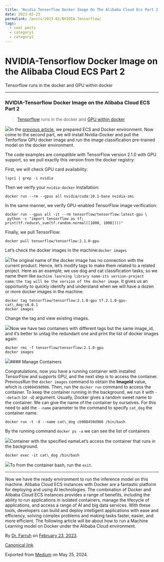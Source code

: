 ```yaml
---
title: 'Nvidia Tensorflow Docker Image On The Alibaba Cloud Ecs Part 2'
date: 2023-02-23
permalink: /posts/2023-02/NVIDIA-Tensorflow/
tags:
  - cool posts
  - category1
  - category2
---
```

# NVIDIA-Tensorflow Docker Image on the Alibaba Cloud ECS Part 2
Tensorflow runs in the docker and GPU within docker




---

### NVIDIA-Tensorflow Docker Image on the Alibaba Cloud ECS Part 2


> [Tensorflow](https://www.tensorflow.org/install/docker) runs in the docker and [GPU within docker](https://github.com/NVIDIA/nvidia-docker)

[![](https://cdn-images-1.medium.com/max/800/0*NXSo1W5r58qhbD8Y.png)](https://www.alibabacloud.com/blog/power-up-your-journey-to-cloud-with-alibaba-cloud-elastic-compute-service-ecs_595455)In the [previous article](https://medium.com/@k-farruh/prepare-gpu-container-environment-on-alibaba-cloud-ecs-instance-1f16aef0654b), we prepared ECS and Docker environment. Now come to the second part, we will install Nvidia-Docker and pull the Tenforflow GPU docker image and run the image classification pre-trained model on the docker environment.

The code examples are compatible with TensorFlow version 2.1.0 with GPU support, so we pull exactly this version from the docker registry:

First, we will check GPU card availability:


```
lspci | grep -i nvidia
```
Then we verify your `nvidia-docker` Installation:


```
docker run --rm --gpus all nvidia/cuda:10.1-base nvidia-smi
```
In the same manner, we verify GPU-enabled TensorFlow image verification:


```
docker run --gpus all -it --rm tensorflow/tensorflow:latest-gpu \  
 python -c "import tensorflow as tf; print(tf.reduce\_sum(tf.random.normal([1000, 1000])))"
```
Finally, we pull TensorFlow:


```
docker pull tensorflow/tensorflow:2.1.0-gpu
```
Let’s check the docker images in the machine:`docker images`

![](https://cdn-images-1.medium.com/max/800/1*2G4DaiD7LtYtyeuIHqZ5-A.png)The original name of the docker image has no connection with the current product. Hence, let’s modify tags to make them related to a related project. Here as an example, we use dog and cat classification tasks, so we name them like `machine learning library name-its version-project name:the tag will be the version of the docker image`. It gives us an opportunity to quickly identify and understand when we will have a dozen or more docker images in the machine.


```
docker tag tensorflow/tensorflow:2.1.0-gpu tf.2.1.0-gpu-cat\_dog:v0.0.1  
docker images
```
Change the tag and view existing images.

![](https://cdn-images-1.medium.com/max/800/1*9L04ZvTX6aaPLW8NcbCu2A.png)Now we have two containers with different tags but the same image\_id, and it’s better to untag the redundant one and print the list of docker images again:


```
docker rmi -f tensorflow/tensorflow:2.1.0-gpu  
docker images
```
![](https://cdn-images-1.medium.com/max/800/1*osARAkAN4sSzB5aqysmAZQ.png)#### Manage Containers

Congratulations, now you have a running container with installed TensorFlow and supports GPU, and the next step is to access the container. PreviousRun the `docker images` command to obtain the **ImageId** value, which is `cb908459d986`. Then, run the `docker run` command to access the container. To keep the container running in the background, we run it with `--detach` (or `-d`) argument. Usually, Docker gives a random sweet name to the container. We can give the name of the container by ourselves. For this need to add the `--name` parameter to the command to specify `cat_dog` the container name.


```
docker run -t -d --name cat\_dog cb908459d986 /bin/bash
```
By the running command `docker ps -a` we can see the list of containers

![](https://cdn-images-1.medium.com/max/800/1*uEPVsPYuN1Lm_I59cUVIrQ.png)Container with the specified nameLet’s access the container that runs in the background.


```
docker exec -it cat\_dog /bin/bash
```
![](https://cdn-images-1.medium.com/max/800/1*q78lpXHYvcHzQSBnY4GvXQ.png)To from the container bash, run the `exit`.



---

Now we have the ready environment to run the inference model on this machine. Alibaba Cloud ECS instances with Docker are a fantastic platform for deploying and using AI technologies. The combination of Docker and Alibaba Cloud ECS instances provides a range of benefits, including the ability to run applications in isolated containers, manage the lifecycle of applications, and access a range of AI and big data services. With these tools, developers can build and deploy intelligent applications with ease and efficiency, solving complex problems and making tasks faster, easier, and more efficient. The following article will be about how to run a Machine Learning model on Docker under the Alibaba Cloud environment.



By [Dr. Farruh](https://medium.com/@k-farruh) on [February 23, 2023](https://medium.com/p/b3476c19493c).

[Canonical link](https://medium.com/@k-farruh/nvidia-tensorflow-docker-image-on-the-alibaba-cloud-ecs-part-2-b3476c19493c)

Exported from [Medium](https://medium.com) on May 25, 2024.

